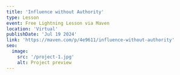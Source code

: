 ```yaml
---
title: 'Influence without Authority'
type: Lesson
event: Free Lightning Lesson via Maven
location: 'Virtual'
publishDate: 'Jul 19 2024'
link: 'https://maven.com/p/4e9611/influence-without-authority'
seo:
  image:
    src: '/project-1.jpg'
    alt: Project preview
---
```

